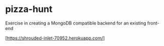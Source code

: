 # pizza-hunt
Exercise in creating a MongoDB compatible backend for an existing front-end

[https://shrouded-inlet-70952.herokuapp.com/]
